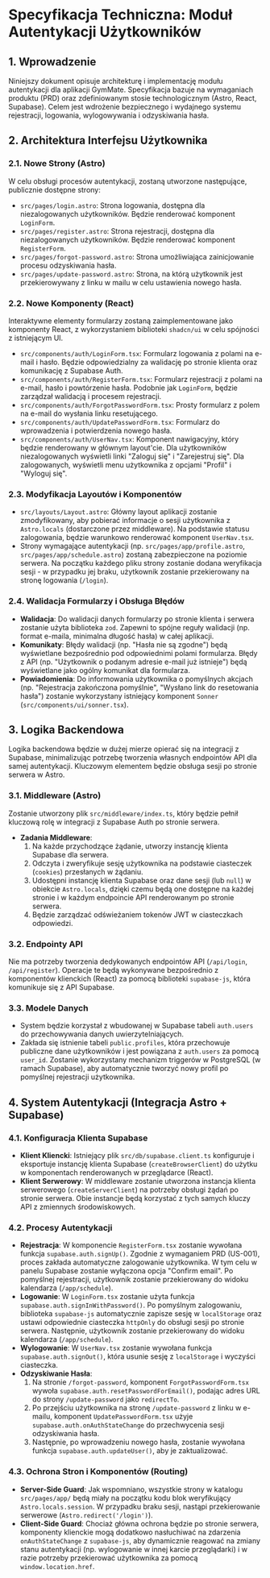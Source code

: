 # Specyfikacja Techniczna: Moduł Autentykacji Użytkowników

## 1. Wprowadzenie

Niniejszy dokument opisuje architekturę i implementację modułu autentykacji dla aplikacji GymMate. Specyfikacja bazuje na wymaganiach produktu (PRD) oraz zdefiniowanym stosie technologicznym (Astro, React, Supabase). Celem jest wdrożenie bezpiecznego i wydajnego systemu rejestracji, logowania, wylogowywania i odzyskiwania hasła.

## 2. Architektura Interfejsu Użytkownika

### 2.1. Nowe Strony (Astro)

W celu obsługi procesów autentykacji, zostaną utworzone następujące, publicznie dostępne strony:

- `src/pages/login.astro`: Strona logowania, dostępna dla niezalogowanych użytkowników. Będzie renderować komponent `LoginForm`.
- `src/pages/register.astro`: Strona rejestracji, dostępna dla niezalogowanych użytkowników. Będzie renderować komponent `RegisterForm`.
- `src/pages/forgot-password.astro`: Strona umożliwiająca zainicjowanie procesu odzyskiwania hasła.
- `src/pages/update-password.astro`: Strona, na którą użytkownik jest przekierowywany z linku w mailu w celu ustawienia nowego hasła.

### 2.2. Nowe Komponenty (React)

Interaktywne elementy formularzy zostaną zaimplementowane jako komponenty React, z wykorzystaniem biblioteki `shadcn/ui` w celu spójności z istniejącym UI.

- `src/components/auth/LoginForm.tsx`: Formularz logowania z polami na e-mail i hasło. Będzie odpowiedzialny za walidację po stronie klienta oraz komunikację z Supabase Auth.
- `src/components/auth/RegisterForm.tsx`: Formularz rejestracji z polami na e-mail, hasło i powtórzenie hasła. Podobnie jak `LoginForm`, będzie zarządzał walidacją i procesem rejestracji.
- `src/components/auth/ForgotPasswordForm.tsx`: Prosty formularz z polem na e-mail do wysłania linku resetującego.
- `src/components/auth/UpdatePasswordForm.tsx`: Formularz do wprowadzenia i potwierdzenia nowego hasła.
- `src/components/auth/UserNav.tsx`: Komponent nawigacyjny, który będzie renderowany w głównym layout'cie. Dla użytkowników niezalogowanych wyświetli linki "Zaloguj się" i "Zarejestruj się". Dla zalogowanych, wyświetli menu użytkownika z opcjami "Profil" i "Wyloguj się".

### 2.3. Modyfikacja Layoutów i Komponentów

- `src/layouts/Layout.astro`: Główny layout aplikacji zostanie zmodyfikowany, aby pobierać informacje o sesji użytkownika z `Astro.locals` (dostarczone przez middleware). Na podstawie statusu zalogowania, będzie warunkowo renderować komponent `UserNav.tsx`.
- Strony wymagające autentykacji (np. `src/pages/app/profile.astro`, `src/pages/app/schedule.astro`) zostaną zabezpieczone na poziomie serwera. Na początku każdego pliku strony zostanie dodana weryfikacja sesji - w przypadku jej braku, użytkownik zostanie przekierowany na stronę logowania (`/login`).

### 2.4. Walidacja Formularzy i Obsługa Błędów

- **Walidacja**: Do walidacji danych formularzy po stronie klienta i serwera zostanie użyta biblioteka `zod`. Zapewni to spójne reguły walidacji (np. format e-maila, minimalna długość hasła) w całej aplikacji.
- **Komunikaty**: Błędy walidacji (np. "Hasła nie są zgodne") będą wyświetlane bezpośrednio pod odpowiednimi polami formularza. Błędy z API (np. "Użytkownik o podanym adresie e-mail już istnieje") będą wyświetlane jako ogólny komunikat dla formularza.
- **Powiadomienia**: Do informowania użytkownika o pomyślnych akcjach (np. "Rejestracja zakończona pomyślnie", "Wysłano link do resetowania hasła") zostanie wykorzystany istniejący komponent `Sonner` (`src/components/ui/sonner.tsx`).

## 3. Logika Backendowa

Logika backendowa będzie w dużej mierze opierać się na integracji z Supabase, minimalizując potrzebę tworzenia własnych endpointów API dla samej autentykacji. Kluczowym elementem będzie obsługa sesji po stronie serwera w Astro.

### 3.1. Middleware (Astro)

Zostanie utworzony plik `src/middleware/index.ts`, który będzie pełnił kluczową rolę w integracji z Supabase Auth po stronie serwera.

- **Zadania Middleware**:
  1.  Na każde przychodzące żądanie, utworzy instancję klienta Supabase dla serwera.
  2.  Odczyta i zweryfikuje sesję użytkownika na podstawie ciasteczek (`cookies`) przesłanych w żądaniu.
  3.  Udostępni instancję klienta Supabase oraz dane sesji (lub `null`) w obiekcie `Astro.locals`, dzięki czemu będą one dostępne na każdej stronie i w każdym endpoincie API renderowanym po stronie serwera.
  4.  Będzie zarządzać odświeżaniem tokenów JWT w ciasteczkach odpowiedzi.

### 3.2. Endpointy API

Nie ma potrzeby tworzenia dedykowanych endpointów API (`/api/login`, `/api/register`). Operacje te będą wykonywane bezpośrednio z komponentów klienckich (React) za pomocą biblioteki `supabase-js`, która komunikuje się z API Supabase.

### 3.3. Modele Danych

- System będzie korzystał z wbudowanej w Supabase tabeli `auth.users` do przechowywania danych uwierzytelniających.
- Zakłada się istnienie tabeli `public.profiles`, która przechowuje publiczne dane użytkowników i jest powiązana z `auth.users` za pomocą `user_id`. Zostanie wykorzystany mechanizm triggerów w PostgreSQL (w ramach Supabase), aby automatycznie tworzyć nowy profil po pomyślnej rejestracji użytkownika.

## 4. System Autentykacji (Integracja Astro + Supabase)

### 4.1. Konfiguracja Klienta Supabase

- **Klient Kliencki**: Istniejący plik `src/db/supabase.client.ts` konfiguruje i eksportuje instancję klienta Supabase (`createBrowserClient`) do użytku w komponentach renderowanych w przeglądarce (React).
- **Klient Serwerowy**: W middleware zostanie utworzona instancja klienta serwerowego (`createServerClient`) na potrzeby obsługi żądań po stronie serwera. Obie instancje będą korzystać z tych samych kluczy API z zmiennych środowiskowych.

### 4.2. Procesy Autentykacji

- **Rejestracja**: W komponencie `RegisterForm.tsx` zostanie wywołana funkcja `supabase.auth.signUp()`. Zgodnie z wymaganiem PRD (US-001), proces zakłada automatyczne zalogowanie użytkownika. W tym celu w panelu Supabase zostanie wyłączona opcja "Confirm email". Po pomyślnej rejestracji, użytkownik zostanie przekierowany do widoku kalendarza (`/app/schedule`).
- **Logowanie**: W `LoginForm.tsx` zostanie użyta funkcja `supabase.auth.signInWithPassword()`. Po pomyślnym zalogowaniu, biblioteka `supabase-js` automatycznie zapisze sesję w `localStorage` oraz ustawi odpowiednie ciasteczka `httpOnly` do obsługi sesji po stronie serwera. Następnie, użytkownik zostanie przekierowany do widoku kalendarza (`/app/schedule`).
- **Wylogowanie**: W `UserNav.tsx` zostanie wywołana funkcja `supabase.auth.signOut()`, która usunie sesję z `localStorage` i wyczyści ciasteczka.
- **Odzyskiwanie Hasła**:
  1.  Na stronie `/forgot-password`, komponent `ForgotPasswordForm.tsx` wywoła `supabase.auth.resetPasswordForEmail()`, podając adres URL do strony `/update-password` jako `redirectTo`.
  2.  Po przejściu użytkownika na stronę `/update-password` z linku w e-mailu, komponent `UpdatePasswordForm.tsx` użyje `supabase.auth.onAuthStateChange` do przechwycenia sesji odzyskiwania hasła.
  3.  Następnie, po wprowadzeniu nowego hasła, zostanie wywołana funkcja `supabase.auth.updateUser()`, aby je zaktualizować.

### 4.3. Ochrona Stron i Komponentów (Routing)

- **Server-Side Guard**: Jak wspomniano, wszystkie strony w katalogu `src/pages/app/` będą miały na początku kodu blok weryfikujący `Astro.locals.session`. W przypadku braku sesji, nastąpi przekierowanie serwerowe (`Astro.redirect('/login')`).
- **Client-Side Guard**: Chociaż główna ochrona będzie po stronie serwera, komponenty klienckie mogą dodatkowo nasłuchiwać na zdarzenia `onAuthStateChange` z `supabase-js`, aby dynamicznie reagować na zmiany stanu autentykacji (np. wylogowanie w innej karcie przeglądarki) i w razie potrzeby przekierować użytkownika za pomocą `window.location.href`.
